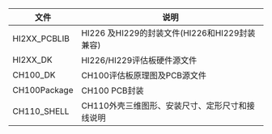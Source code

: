 

| 文件         | 说明                                            |
| ------------ | ----------------------------------------------- |
| HI2XX_PCBLIB | HI226 及HI229的封装文件(HI226和HI229封装兼容)   |
| HI2XX_DK     | HI226/HI229评估板硬件源文件                     |
| CH100_DK     | CH100评估板原理图及PCB源文件                    |
| CH100Package | CH100 PCB封装                                   |
| CH110_SHELL  | CH110外壳三维图形、安装尺寸、定形尺寸和接线说明 |

